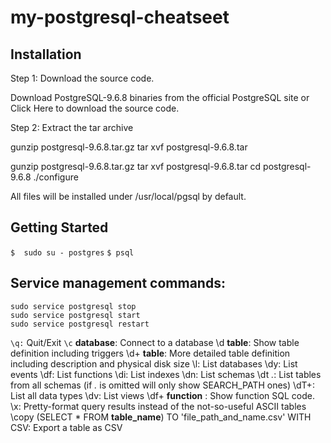 # my-postgresql-cheatseet

## Installation

Step 1: Download the source code.

Download PostgreSQL-9.6.8 binaries from the official PostgreSQL site or Click Here to download the source code.

Step 2: Extract the tar archive

gunzip postgresql-9.6.8.tar.gz
tar xvf postgresql-9.6.8.tar

gunzip postgresql-9.6.8.tar.gz
tar xvf postgresql-9.6.8.tar
cd postgresql-9.6.8
./configure

All files will be installed under /usr/local/pgsql by default.

## Getting Started

`$  sudo su - postgres`
`$ psql`

## Service management commands:
```
sudo service postgresql stop
sudo service postgresql start
sudo service postgresql restart
```

`\q:` Quit/Exit
`\c` __database__: Connect to a database
\d __table__: Show table definition including triggers
\d+ __table__: More detailed table definition including description and physical disk size
\l: List databases
\dy: List events
\df: List functions
\di: List indexes
\dn: List schemas
\dt *.*: List tables from all schemas (if *.* is omitted will only show SEARCH_PATH ones)
\dT+: List all data types
\dv: List views
\df+ __function__ : Show function SQL code.
\x: Pretty-format query results instead of the not-so-useful ASCII tables
\copy (SELECT * FROM __table_name__) TO 'file_path_and_name.csv' WITH CSV: Export a table as CSV
